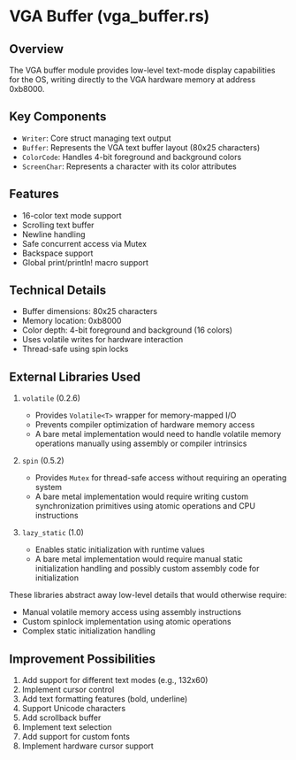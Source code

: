 # VGA Buffer (vga_buffer.rs)

## Overview
The VGA buffer module provides low-level text-mode display capabilities for the OS, writing directly to the VGA hardware memory at address 0xb8000.

## Key Components
- `Writer`: Core struct managing text output
- `Buffer`: Represents the VGA text buffer layout (80x25 characters)
- `ColorCode`: Handles 4-bit foreground and background colors
- `ScreenChar`: Represents a character with its color attributes

## Features
- 16-color text mode support
- Scrolling text buffer
- Newline handling
- Safe concurrent access via Mutex
- Backspace support
- Global print/println! macro support

## Technical Details
- Buffer dimensions: 80x25 characters
- Memory location: 0xb8000
- Color depth: 4-bit foreground and background (16 colors)
- Uses volatile writes for hardware interaction
- Thread-safe using spin locks

## External Libraries Used
1. `volatile` (0.2.6)
   - Provides `Volatile<T>` wrapper for memory-mapped I/O
   - Prevents compiler optimization of hardware memory access
   - A bare metal implementation would need to handle volatile memory operations manually using assembly or compiler intrinsics

2. `spin` (0.5.2)
   - Provides `Mutex` for thread-safe access without requiring an operating system
   - A bare metal implementation would require writing custom synchronization primitives using atomic operations and CPU instructions

3. `lazy_static` (1.0)
   - Enables static initialization with runtime values
   - A bare metal implementation would require manual static initialization handling and possibly custom assembly code for initialization

These libraries abstract away low-level details that would otherwise require:
- Manual volatile memory access using assembly instructions
- Custom spinlock implementation using atomic operations
- Complex static initialization handling

## Improvement Possibilities
1. Add support for different text modes (e.g., 132x60)
2. Implement cursor control
3. Add text formatting features (bold, underline)
4. Support Unicode characters
5. Add scrollback buffer
6. Implement text selection
7. Add support for custom fonts
8. Implement hardware cursor support